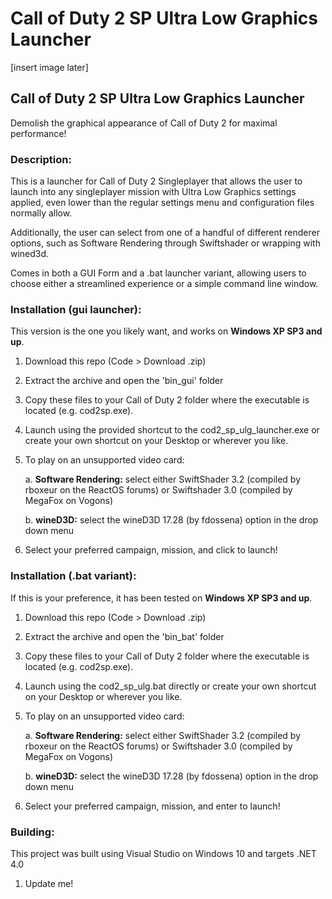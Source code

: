 # Call of Duty 2 SP Ultra Low Graphics Launcher
[insert image later]
## Call of Duty 2 SP Ultra Low Graphics Launcher

Demolish the graphical appearance of Call of Duty 2 for maximal performance!

### Description:
This is a launcher for Call of Duty 2 Singleplayer that allows the user to launch into any singleplayer mission with Ultra Low Graphics settings applied, even lower than the regular settings menu and configuration files normally allow. 

Additionally, the user can select from one of a handful of different renderer options, such as Software Rendering through Swiftshader or wrapping with wined3d.  

Comes in both a GUI Form and a .bat launcher variant, allowing users to choose either a streamlined experience or a simple command line window.

### Installation (gui launcher):
  This version is the one you likely want, and works on **Windows XP SP3 and up**.
  1. Download this repo (Code > Download .zip)
  2. Extract the archive and open the 'bin_gui' folder
  3. Copy these files to your Call of Duty 2 folder where the executable is located (e.g. cod2sp.exe). 
  4. Launch using the provided shortcut to the cod2_sp_ulg_launcher.exe or create your own shortcut on your Desktop or wherever you like.
  5. To play on an unsupported video card:

      a. **Software Rendering:** select either SwiftShader 3.2 (compiled by rboxeur on the ReactOS forums) or Swiftshader 3.0 (compiled by MegaFox on Vogons)
      
      b. **wineD3D:** select the wineD3D 17.28 (by fdossena) option in the drop down menu
      
  6. Select your preferred campaign, mission, and click to launch!

### Installation (.bat variant):
  If this is your preference, it has been tested on **Windows XP SP3 and up**.
  1. Download this repo (Code > Download .zip)
  2. Extract the archive and open the 'bin_bat' folder
  3. Copy these files to your Call of Duty 2 folder where the executable is located (e.g. cod2sp.exe). 
  4. Launch using the cod2_sp_ulg.bat directly or create your own shortcut on your Desktop or wherever you like.
  5. To play on an unsupported video card:
     
     a. **Software Rendering:** select either SwiftShader 3.2 (compiled by rboxeur on the ReactOS forums) or Swiftshader 3.0 (compiled by MegaFox on Vogons)
     
     b. **wineD3D:** select the wineD3D 17.28 (by fdossena) option in the drop down menu
  6. Select your preferred campaign, mission, and enter to launch!

### Building:
  This project was built using Visual Studio on Windows 10 and targets .NET 4.0
  1. Update me!
